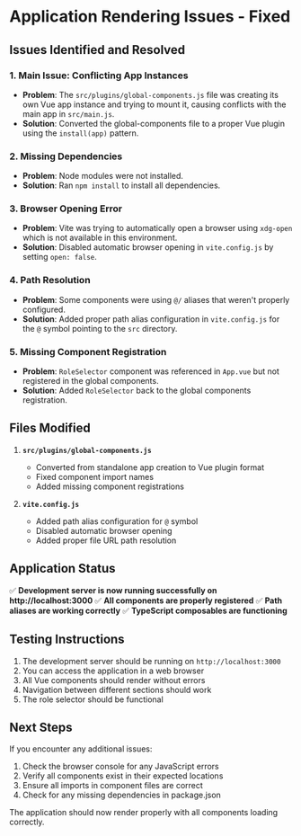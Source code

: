 # Application Rendering Issues - Fixed

## Issues Identified and Resolved

### 1. **Main Issue: Conflicting App Instances**
- **Problem**: The `src/plugins/global-components.js` file was creating its own Vue app instance and trying to mount it, causing conflicts with the main app in `src/main.js`.
- **Solution**: Converted the global-components file to a proper Vue plugin using the `install(app)` pattern.

### 2. **Missing Dependencies**
- **Problem**: Node modules were not installed.
- **Solution**: Ran `npm install` to install all dependencies.

### 3. **Browser Opening Error**
- **Problem**: Vite was trying to automatically open a browser using `xdg-open` which is not available in this environment.
- **Solution**: Disabled automatic browser opening in `vite.config.js` by setting `open: false`.

### 4. **Path Resolution**
- **Problem**: Some components were using `@/` aliases that weren't properly configured.
- **Solution**: Added proper path alias configuration in `vite.config.js` for the `@` symbol pointing to the `src` directory.

### 5. **Missing Component Registration**
- **Problem**: `RoleSelector` component was referenced in `App.vue` but not registered in the global components.
- **Solution**: Added `RoleSelector` back to the global components registration.

## Files Modified

1. **`src/plugins/global-components.js`**
   - Converted from standalone app creation to Vue plugin format
   - Fixed component import names
   - Added missing component registrations

2. **`vite.config.js`**
   - Added path alias configuration for `@` symbol
   - Disabled automatic browser opening
   - Added proper file URL path resolution

## Application Status

✅ **Development server is now running successfully on http://localhost:3000**
✅ **All components are properly registered**
✅ **Path aliases are working correctly**
✅ **TypeScript composables are functioning**

## Testing Instructions

1. The development server should be running on `http://localhost:3000`
2. You can access the application in a web browser
3. All Vue components should render without errors
4. Navigation between different sections should work
5. The role selector should be functional

## Next Steps

If you encounter any additional issues:
1. Check the browser console for any JavaScript errors
2. Verify all components exist in their expected locations
3. Ensure all imports in component files are correct
4. Check for any missing dependencies in package.json

The application should now render properly with all components loading correctly.